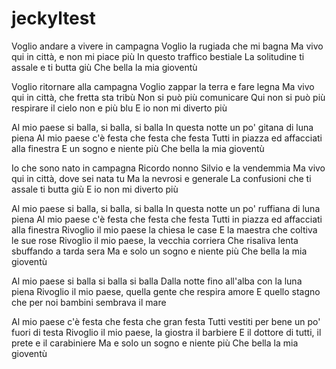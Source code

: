 # jeckyltest

Voglio andare a vivere in campagna
Voglio la rugiada che mi bagna
Ma vivo qui in città, e non mi piace più
In questo traffico bestiale
La solitudine ti assale e ti butta giù
Che bella la mia gioventù

Voglio ritornare alla campagna
Voglio zappar la terra e fare legna
Ma vivo qui in città, che fretta sta tribù
Non si può più comunicare
Qui non si può più respirare il cielo non e più blu
E io non mi diverto più

Al mio paese si balla, si balla, si balla
In questa notte un po' gitana di luna piena
Al mio paese c'è festa che festa che festa
Tutti in piazza ed affacciati alla finestra
E un sogno e niente più
Che bella la mia gioventù

Io che sono nato in campagna
Ricordo nonno Silvio e la vendemmia
Ma vivo qui in città, dove sei nata tu
Ma la nevrosi e generale
La confusioni che ti assale ti butta giù
E io non mi diverto più

Al mio paese si balla, si balla, si balla
In questa notte un po' ruffiana di luna piena
Al mio paese c'è festa che festa che festa
Tutti in piazza ed affacciati alla finestra
Rivoglio il mio paese la chiesa le case
E la maestra che coltiva le sue rose
Rivoglio il mio paese, la vecchia corriera
Che risaliva lenta sbuffando a tarda sera
Ma e solo un sogno e niente più
Che bella la mia gioventù

Al mio paese si balla si balla si balla
Dalla notte fino all'alba con la luna piena
Rivoglio il mio paese, quella gente che respira amore
E quello stagno che per noi bambini sembrava il mare

Al mio paese c'è festa che festa che gran festa
Tutti vestiti per bene un po' fuori di testa
Rivoglio il mio paese, la giostra il barbiere
E il dottore di tutti, il prete e il carabiniere
Ma e solo un sogno e niente più
Che bella la mia gioventù
